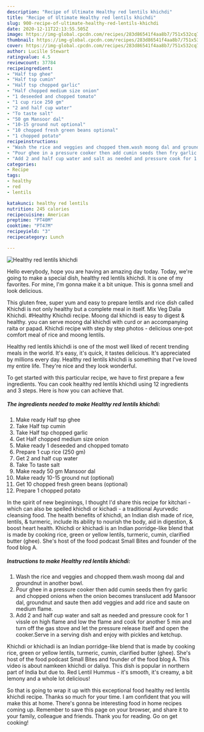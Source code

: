 ```yaml
---
description: "Recipe of Ultimate Healthy red lentils khichdi"
title: "Recipe of Ultimate Healthy red lentils khichdi"
slug: 900-recipe-of-ultimate-healthy-red-lentils-khichdi
date: 2020-12-11T22:13:55.505Z
image: https://img-global.cpcdn.com/recipes/283d86541f4aa8b7/751x532cq70/healthy-red-lentils-khichdi-recipe-main-photo.jpg
thumbnail: https://img-global.cpcdn.com/recipes/283d86541f4aa8b7/751x532cq70/healthy-red-lentils-khichdi-recipe-main-photo.jpg
cover: https://img-global.cpcdn.com/recipes/283d86541f4aa8b7/751x532cq70/healthy-red-lentils-khichdi-recipe-main-photo.jpg
author: Lucille Stewart
ratingvalue: 4.5
reviewcount: 37784
recipeingredient:
- "Half tsp ghee"
- "Half tsp cumin"
- "Half tsp chopped garlic"
- "Half chopped medium size onion"
- "1 deseeded and chopped tomato"
- "1 cup rice 250 gm"
- "2 and half cup water"
- "To taste salt"
- "50 gm Mansoor dal"
- "10-15 ground nut optional"
- "10 chopped fresh green beans optional"
- "1 chopped potato"
recipeinstructions:
- "Wash the rice and veggies and chopped them.wash moong dal and groundnut in another bowl."
- "Pour ghee in a pressure cooker then add cumin seeds then fry garlic and chopped onions when the onion becomes translucent add Mansoor dal, groundnut and saute then add veggies and add rice and saute on medium flame."
- "Add 2 and half cup water and salt as needed and pressure cook for 1 vissle on high flame and low the flame and cook for another 5 min and turn off the gas stove and let the pressure release itself and open the cooker.Serve in a serving dish and enjoy with pickles and ketchup."
categories:
- Recipe
tags:
- healthy
- red
- lentils

katakunci: healthy red lentils 
nutrition: 245 calories
recipecuisine: American
preptime: "PT40M"
cooktime: "PT47M"
recipeyield: "3"
recipecategory: Lunch

---
```



![Healthy red lentils khichdi](https://img-global.cpcdn.com/recipes/283d86541f4aa8b7/751x532cq70/healthy-red-lentils-khichdi-recipe-main-photo.jpg)

Hello everybody, hope you are having an amazing day today. Today, we're going to make a special dish, healthy red lentils khichdi. It is one of my favorites. For mine, I'm gonna make it a bit unique. This is gonna smell and look delicious.

This gluten free, super yum and easy to prepare lentils and rice dish called Khichdi is not only healthy but a complete meal in itself. Mix Veg Dalia Khichdi. #Healthy Khichdi recipe. Moong dal khichdi is easy to digest &amp; healthy. you can serve moong dal khichdi with curd or an accompanying raita or papad. Khichdi recipe with step by step photos - delicious one-pot comfort meal of rice and moong lentils.

Healthy red lentils khichdi is one of the most well liked of recent trending meals in the world. It's easy, it's quick, it tastes delicious. It's appreciated by millions every day. Healthy red lentils khichdi is something that I've loved my entire life. They're nice and they look wonderful.


To get started with this particular recipe, we have to first prepare a few ingredients. You can cook healthy red lentils khichdi using 12 ingredients and 3 steps. Here is how you can achieve that.

<!--inarticleads1-->

##### The ingredients needed to make Healthy red lentils khichdi:

1. Make ready Half tsp ghee
1. Take Half tsp cumin
1. Take Half tsp chopped garlic
1. Get Half chopped medium size onion
1. Make ready 1 deseeded and chopped tomato
1. Prepare 1 cup rice (250 gm)
1. Get 2 and half cup water
1. Take To taste salt
1. Make ready 50 gm Mansoor dal
1. Make ready 10-15 ground nut (optional)
1. Get 10 chopped fresh green beans (optional)
1. Prepare 1 chopped potato


In the spirit of new beginnings, I thought I&#39;d share this recipe for kitchari - which can also be spelled khichdi or kichadi - a traditional Ayurvedic cleansing food. The health benefits of khichdi, an Indian dish made of rice, lentils, &amp; turmeric, include its ability to nourish the body, aid in digestion, &amp; boost heart health. Khichdi or khichadi is an Indian porridge-like blend that is made by cooking rice, green or yellow lentils, turmeric, cumin, clarified butter (ghee). She&#39;s host of the food podcast Small Bites and founder of the food blog A. 

<!--inarticleads2-->

##### Instructions to make Healthy red lentils khichdi:

1. Wash the rice and veggies and chopped them.wash moong dal and groundnut in another bowl.
1. Pour ghee in a pressure cooker then add cumin seeds then fry garlic and chopped onions when the onion becomes translucent add Mansoor dal, groundnut and saute then add veggies and add rice and saute on medium flame.
1. Add 2 and half cup water and salt as needed and pressure cook for 1 vissle on high flame and low the flame and cook for another 5 min and turn off the gas stove and let the pressure release itself and open the cooker.Serve in a serving dish and enjoy with pickles and ketchup.


Khichdi or khichadi is an Indian porridge-like blend that is made by cooking rice, green or yellow lentils, turmeric, cumin, clarified butter (ghee). She&#39;s host of the food podcast Small Bites and founder of the food blog A. This video is about namkeen khichdi or daliya. This dish is popular in northern part of India but due to. Red Lentil Hummus - it&#39;s smooth, it&#39;s creamy, a bit lemony and a whole lot delicious! 

So that is going to wrap it up with this exceptional food healthy red lentils khichdi recipe. Thanks so much for your time. I am confident that you will make this at home. There's gonna be interesting food in home recipes coming up. Remember to save this page on your browser, and share it to your family, colleague and friends. Thank you for reading. Go on get cooking!

